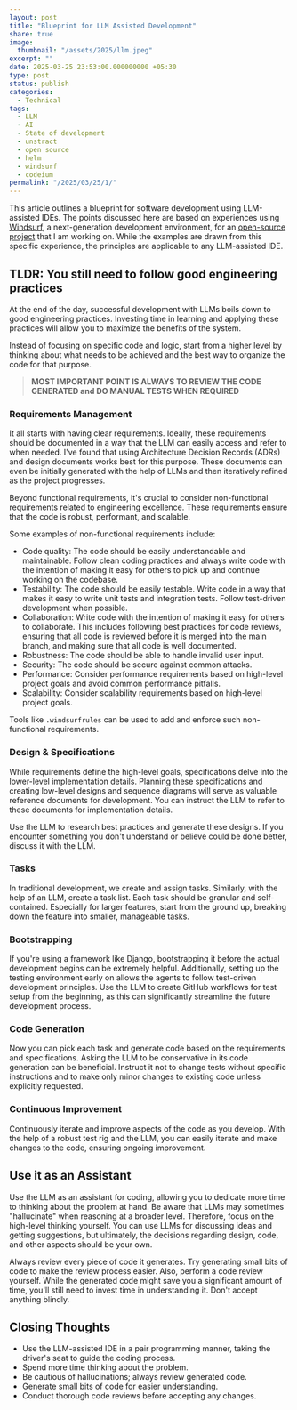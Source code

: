 ```yaml
---
layout: post
title: "Blueprint for LLM Assisted Development"
share: true
image:
  thumbnail: "/assets/2025/llm.jpeg"
excerpt: ""
date: 2025-03-25 23:53:00.000000000 +05:30
type: post
status: publish
categories:
  - Technical
tags:
  - LLM
  - AI
  - State of development
  - unstract
  - open source
  - helm
  - windsurf
  - codeium
permalink: "/2025/03/25/1/"
---
```


This article outlines a blueprint for software development using LLM-assisted IDEs. The points discussed here are based on experiences using [Windsurf](https://codeium.com/windsurf), a next-generation development environment, for an [open-source project](https://github.com/Zipstack/helm-values-manager) that I am working on. While the examples are drawn from this specific experience, the principles are applicable to any LLM-assisted IDE.

## TLDR: You still need to follow good engineering practices

At the end of the day, successful development with LLMs boils down to good engineering practices. Investing time in learning and applying these practices will allow you to maximize the benefits of the system.

Instead of focusing on specific code and logic, start from a higher level by thinking about what needs to be achieved and the best way to organize the code for that purpose.

>**MOST IMPORTANT POINT IS ALWAYS TO REVIEW THE CODE GENERATED and DO MANUAL TESTS WHEN REQUIRED**

### Requirements Management

It all starts with having clear requirements. Ideally, these requirements should be documented in a way that the LLM can easily access and refer to when needed. I've found that using Architecture Decision Records (ADRs) and design documents works best for this purpose. These documents can even be initially generated with the help of LLMs and then iteratively refined as the project progresses.

Beyond functional requirements, it's crucial to consider non-functional requirements related to engineering excellence. These requirements ensure that the code is robust, performant, and scalable.

Some examples of non-functional requirements include:

- Code quality: The code should be easily understandable and maintainable. Follow clean coding practices and always write code with the intention of making it easy for others to pick up and continue working on the codebase.
- Testability: The code should be easily testable. Write code in a way that makes it easy to write unit tests and integration tests. Follow test-driven development when possible.
- Collaboration: Write code with the intention of making it easy for others to collaborate. This includes following best practices for code reviews, ensuring that all code is reviewed before it is merged into the main branch, and making sure that all code is well documented.
- Robustness: The code should be able to handle invalid user input.
- Security: The code should be secure against common attacks.
- Performance: Consider performance requirements based on high-level project goals and avoid common performance pitfalls.
- Scalability: Consider scalability requirements based on high-level project goals.

Tools like `.windsurfrules` can be used to add and enforce such non-functional requirements.

### Design & Specifications

While requirements define the high-level goals, specifications delve into the lower-level implementation details. Planning these specifications and creating low-level designs and sequence diagrams will serve as valuable reference documents for development. You can instruct the LLM to refer to these documents for implementation details.

Use the LLM to research best practices and generate these designs. If you encounter something you don't understand or believe could be done better, discuss it with the LLM.

### Tasks

In traditional development, we create and assign tasks. Similarly, with the help of an LLM, create a task list. Each task should be granular and self-contained. Especially for larger features, start from the ground up, breaking down the feature into smaller, manageable tasks.

### Bootstrapping

If you're using a framework like Django, bootstrapping it before the actual development begins can be extremely helpful. Additionally, setting up the testing environment early on allows the agents to follow test-driven development principles. Use the LLM to create GitHub workflows for test setup from the beginning, as this can significantly streamline the future development process.

### Code Generation

Now you can pick each task and generate code based on the requirements and specifications. Asking the LLM to be conservative in its code generation can be beneficial. Instruct it not to change tests without specific instructions and to make only minor changes to existing code unless explicitly requested.

### Continuous Improvement

Continuously iterate and improve aspects of the code as you develop. With the help of a robust test rig and the LLM, you can easily iterate and make changes to the code, ensuring ongoing improvement.

## Use it as an Assistant

Use the LLM as an assistant for coding, allowing you to dedicate more time to thinking about the problem at hand. Be aware that LLMs may sometimes "hallucinate" when reasoning at a broader level. Therefore, focus on the high-level thinking yourself. You can use LLMs for discussing ideas and getting suggestions, but ultimately, the decisions regarding design, code, and other aspects should be your own.

Always review every piece of code it generates. Try generating small bits of code to make the review process easier. Also, perform a code review yourself. While the generated code might save you a significant amount of time, you'll still need to invest time in understanding it. Don't accept anything blindly.

## Closing Thoughts

- Use the LLM-assisted IDE in a pair programming manner, taking the driver's seat to guide the coding process.
- Spend more time thinking about the problem.
- Be cautious of hallucinations; always review generated code.
- Generate small bits of code for easier understanding.
- Conduct thorough code reviews before accepting any changes.
